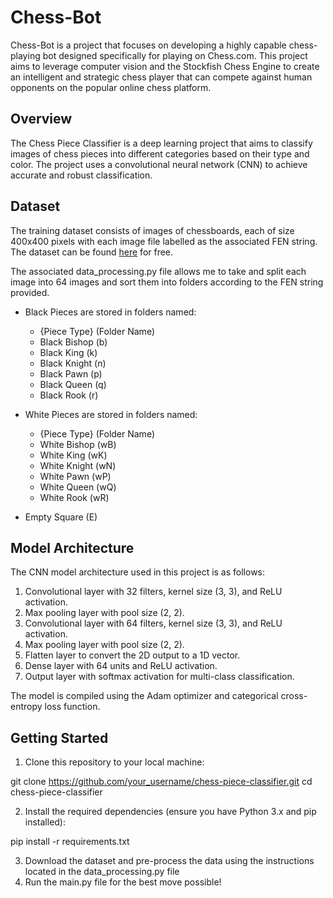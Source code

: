 # Chess-Bot
 Chess-Bot is a project that focuses on developing a highly capable chess-playing bot designed specifically for playing on Chess.com. This project aims to leverage computer vision and the Stockfish Chess Engine to create an intelligent and strategic chess player that can compete against human opponents on the popular online chess platform.

## Overview

The Chess Piece Classifier is a deep learning project that aims to classify images of chess pieces into different categories based on their type and color. The project uses a convolutional neural network (CNN) to achieve accurate and robust classification.

## Dataset

The training dataset consists of images of chessboards, each of size 400x400 pixels with each image file labelled as the associated FEN string. The dataset can be found [here](https://www.kaggle.com/datasets/koryakinp/chess-positions) for free.

The associated data_processing.py file allows me to take and split each image into 64 images and sort them into folders according to the FEN string provided.

- Black Pieces are stored in folders named:
  - {Piece Type} (Folder Name) 
  - Black Bishop (b)
  - Black King (k)
  - Black Knight (n)
  - Black Pawn (p)
  - Black Queen (q)
  - Black Rook (r)

- White Pieces are stored in folders named:
  - {Piece Type} (Folder Name)
  - White Bishop (wB)
  - White King (wK)
  - White Knight (wN)
  - White Pawn (wP)
  - White Queen (wQ)
  - White Rook (wR)

- Empty Square (E)

## Model Architecture

The CNN model architecture used in this project is as follows:

1. Convolutional layer with 32 filters, kernel size (3, 3), and ReLU activation.
2. Max pooling layer with pool size (2, 2).
3. Convolutional layer with 64 filters, kernel size (3, 3), and ReLU activation.
4. Max pooling layer with pool size (2, 2).
5. Flatten layer to convert the 2D output to a 1D vector.
6. Dense layer with 64 units and ReLU activation.
7. Output layer with softmax activation for multi-class classification.

The model is compiled using the Adam optimizer and categorical cross-entropy loss function.

## Getting Started

1. Clone this repository to your local machine:

 git clone https://github.com/your_username/chess-piece-classifier.git
 cd chess-piece-classifier

2. Install the required dependencies (ensure you have Python 3.x and pip installed):

 pip install -r requirements.txt

3. Download the dataset and pre-process the data using the instructions located in the data_processing.py file
4. Run the main.py file for the best move possible!

